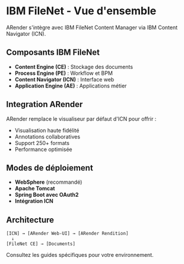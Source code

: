 # IBM FileNet - Vue d'ensemble

ARender s'intègre avec IBM FileNet Content Manager via IBM Content Navigator (ICN).

## Composants IBM FileNet
- **Content Engine (CE)** : Stockage des documents
- **Process Engine (PE)** : Workflow et BPM  
- **Content Navigator (ICN)** : Interface web
- **Application Engine (AE)** : Applications métier

## Integration ARender
ARender remplace le visualiseur par défaut d'ICN pour offrir :
- Visualisation haute fidélité
- Annotations collaboratives  
- Support 250+ formats
- Performance optimisée

## Modes de déploiement
- **WebSphere** (recommandé)
- **Apache Tomcat**
- **Spring Boot avec OAuth2**
- **Intégration ICN**

## Architecture
```
[ICN] → [ARender Web-UI] → [ARender Rendition]
  ↓
[FileNet CE] → [Documents]
```

Consultez les guides spécifiques pour votre environnement.